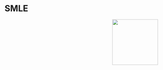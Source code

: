 # SMLE 

<div style="text-align: right"> <img src="https://user-images.githubusercontent.com/46462586/117344253-2dee5c00-ae73-11eb-8628-46b7967656f7.png" width="150" />
